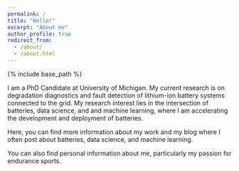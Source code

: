 ```yaml
---
permalink: /
title: "Hello!"
excerpt: "About me"
author_profile: true
redirect_from:
  - /about/
  - /about.html
---
```


{% include base_path %}

I am a PhD Candidate at University of Michigan. My current research is on degradation diagnostics and fault detection of lithium-ion battery systems connected to the grid. My research interest lies in the intersection of batteries, data science, and and machine learning, where I am accelerating the development and deployment of batteries. 

Here, you can find more information about my work and my blog where I often post about batteries, data science, and machine learning. 

You can also find personal information about me, particularly my passion for endurance sports. 
